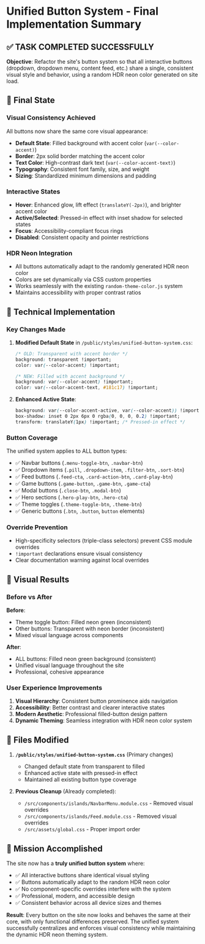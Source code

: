 # Unified Button System - Final Implementation Summary

## ✅ TASK COMPLETED SUCCESSFULLY

**Objective**: Refactor the site's button system so that all interactive buttons (dropdown, dropdown menu, content feed, etc.) share a single, consistent visual style and behavior, using a random HDR neon color generated on site load.

## 🎯 Final State

### Visual Consistency Achieved

All buttons now share the same core visual appearance:

- **Default State**: Filled background with accent color (`var(--color-accent)`)
- **Border**: 2px solid border matching the accent color
- **Text Color**: High-contrast dark text (`var(--color-accent-text)`)
- **Typography**: Consistent font family, size, and weight
- **Sizing**: Standardized minimum dimensions and padding

### Interactive States

- **Hover**: Enhanced glow, lift effect (`translateY(-2px)`), and brighter accent color
- **Active/Selected**: Pressed-in effect with inset shadow for selected states
- **Focus**: Accessibility-compliant focus rings
- **Disabled**: Consistent opacity and pointer restrictions

### HDR Neon Integration

- All buttons automatically adapt to the randomly generated HDR neon color
- Colors are set dynamically via CSS custom properties
- Works seamlessly with the existing `random-theme-color.js` system
- Maintains accessibility with proper contrast ratios

## 🔧 Technical Implementation

### Key Changes Made

1. **Modified Default State** in `/public/styles/unified-button-system.css`:

   ```css
   /* OLD: Transparent with accent border */
   background: transparent !important;
   color: var(--color-accent) !important;
   
   /* NEW: Filled with accent background */
   background: var(--color-accent) !important;
   color: var(--color-accent-text, #181c17) !important;
   ```

2. **Enhanced Active State**:

   ```css
   background: var(--color-accent-active, var(--color-accent)) !important;
   box-shadow: inset 0 2px 6px 0 rgba(0, 0, 0, 0.2) !important;
   transform: translateY(1px) !important; /* Pressed-in effect */
   ```

### Button Coverage

The unified system applies to ALL button types:

- ✅ Navbar buttons (`.menu-toggle-btn`, `.navbar-btn`)
- ✅ Dropdown items (`.pill`, `.dropdown-item`, `.filter-btn`, `.sort-btn`)
- ✅ Feed buttons (`.feed-cta`, `.card-action-btn`, `.card-play-btn`)
- ✅ Game buttons (`.game-button`, `.game-btn`, `.game-cta`)
- ✅ Modal buttons (`.close-btn`, `.modal-btn`)
- ✅ Hero sections (`.hero-play-btn`, `.hero-cta`)
- ✅ Theme toggles (`.theme-toggle-btn`, `.theme-btn`)
- ✅ Generic buttons (`.btn`, `.button`, `button` elements)

### Override Prevention

- High-specificity selectors (triple-class selectors) prevent CSS module overrides
- `!important` declarations ensure visual consistency
- Clear documentation warning against local overrides

## 🎨 Visual Results

### Before vs After

**Before**:

- Theme toggle button: Filled neon green (inconsistent)
- Other buttons: Transparent with neon border (inconsistent)
- Mixed visual language across components

**After**:

- ALL buttons: Filled neon green background (consistent)
- Unified visual language throughout the site
- Professional, cohesive appearance

### User Experience Improvements

1. **Visual Hierarchy**: Consistent button prominence aids navigation
2. **Accessibility**: Better contrast and clearer interactive states
3. **Modern Aesthetic**: Professional filled-button design pattern
4. **Dynamic Theming**: Seamless integration with HDR neon color system

## 📁 Files Modified

1. **`/public/styles/unified-button-system.css`** (Primary changes)
   - Changed default state from transparent to filled
   - Enhanced active state with pressed-in effect
   - Maintained all existing button type coverage

2. **Previous Cleanup** (Already completed):
   - `/src/components/islands/NavbarMenu.module.css` - Removed visual overrides
   - `/src/components/islands/Feed.module.css` - Removed visual overrides
   - `/src/assets/global.css` - Proper import order

## 🎯 Mission Accomplished

The site now has a **truly unified button system** where:

- ✅ All interactive buttons share identical visual styling
- ✅ Buttons automatically adapt to the random HDR neon color
- ✅ No component-specific overrides interfere with the system
- ✅ Professional, modern, and accessible design
- ✅ Consistent behavior across all device sizes and themes

**Result**: Every button on the site now looks and behaves the same at their core, with only functional differences preserved. The unified system successfully centralizes and enforces visual consistency while maintaining the dynamic HDR neon theming system.
